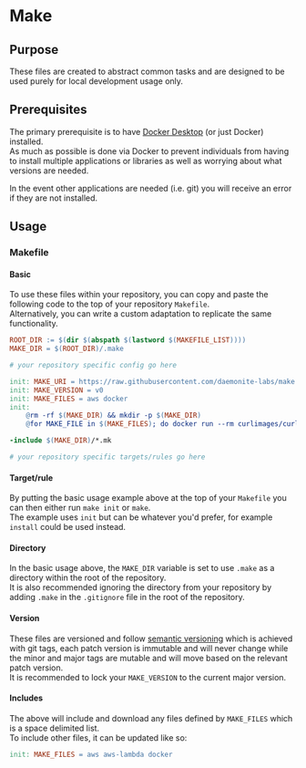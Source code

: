 # Make

## Purpose

These files are created to abstract common tasks and are designed to be used purely for local development usage only.

## Prerequisites

The primary prerequisite is to have [Docker Desktop](https://www.docker.com/products/docker-desktop/) (or just Docker) installed.  
As much as possible is done via Docker to prevent individuals from having to install multiple applications or libraries as well as worrying about what versions are needed.

In the event other applications are needed (i.e. git) you will receive an error if they are not installed.

## Usage

### Makefile

#### Basic

To use these files within your repository, you can copy and paste the following code to the top of your repository `Makefile`.  
Alternatively, you can write a custom adaptation to replicate the same functionality.

```makefile
ROOT_DIR := $(dir $(abspath $(lastword $(MAKEFILE_LIST))))
MAKE_DIR = $(ROOT_DIR)/.make

# your repository specific config go here

init: MAKE_URI = https://raw.githubusercontent.com/daemonite-labs/make
init: MAKE_VERSION = v0
init: MAKE_FILES = aws docker
init:
	@rm -rf $(MAKE_DIR) && mkdir -p $(MAKE_DIR)
	@for MAKE_FILE in $(MAKE_FILES); do docker run --rm curlimages/curl -sSL $(MAKE_URI)/$(MAKE_VERSION)/src/$${MAKE_FILE}.mk > $(MAKE_DIR)/$${MAKE_FILE}.mk; done

-include $(MAKE_DIR)/*.mk

# your repository specific targets/rules go here
```

#### Target/rule

By putting the basic usage example above at the top of your `Makefile` you can then either run `make init` or `make`.  
The example uses `init` but can be whatever you'd prefer, for example `install` could be used instead.

#### Directory

In the basic usage above, the `MAKE_DIR` variable is set to use `.make` as a directory within the root of the repository.  
It is also recommended ignoring the directory from your repository by adding `.make` in the `.gitignore` file in the root of the repository.

#### Version

These files are versioned and follow [semantic versioning](https://semver.org/) which is achieved with git tags, 
each patch version is immutable and will never change while the minor and major tags are mutable and will move based on the relevant patch version.  
It is recommended to lock your `MAKE_VERSION` to the current major version.

#### Includes

The above will include and download any files defined by `MAKE_FILES` which is a space delimited list.  
To include other files, it can be updated like so:

```makefile
init: MAKE_FILES = aws aws-lambda docker
```
